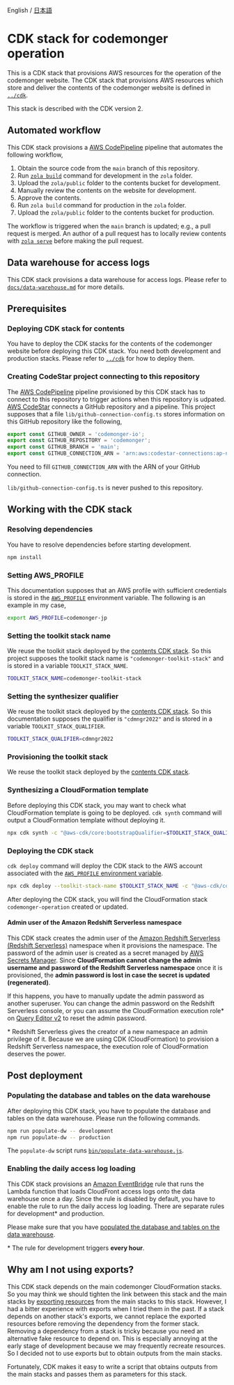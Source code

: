 English / [日本語](./README.ja.md)

# CDK stack for codemonger operation

This is a CDK stack that provisions AWS resources for the operation of the codemonger website.
The CDK stack that provisions AWS resources which store and deliver the contents of the codemonger website is defined in [`../cdk`](../cdk).

This stack is described with the CDK version 2.

## Automated workflow

This CDK stack provisions a [AWS CodePipeline](https://docs.aws.amazon.com/codepipeline/latest/userguide/welcome.html) pipeline that automates the following workflow,
1. Obtain the source code from the `main` branch of this repository.
2. Run [`zola build`](https://www.getzola.org/documentation/getting-started/cli-usage/#build) command for development in the `zola` folder.
3. Upload the `zola/public` folder to the contents bucket for development.
4. Manually review the contents on the website for development.
5. Approve the contents.
6. Run `zola build` command for production in the `zola` folder.
7. Upload the `zola/public` folder to the contents bucket for production.

The workflow is triggered when the `main` branch is updated; e.g., a pull request is merged.
An author of a pull request has to locally review contents with [`zola serve`](https://www.getzola.org/documentation/getting-started/cli-usage/#serve) before making the pull request.

## Data warehouse for access logs

This CDK stack provisions a data warehouse for access logs.
Please refer to [`docs/data-warehouse.md`](./docs/data-warehouse.md) for more details.

## Prerequisites

### Deploying CDK stack for contents

You have to deploy the CDK stacks for the contents of the codemonger website before deploying this CDK stack.
You need both development and production stacks.
Please refer to [`../cdk`](../cdk) for how to deploy them.

### Creating CodeStar project connecting to this repository

The [AWS CodePipeline](https://docs.aws.amazon.com/codepipeline/latest/userguide/welcome.html) pipeline provisioned by this CDK stack has to connect to this repository to trigger actions when this repository is udpated.
[AWS CodeStar](https://docs.aws.amazon.com/codestar/latest/userguide/welcome.html) connects a GitHub repository and a pipeline.
This project supposes that a file `lib/github-connection-config.ts` stores information on this GitHub repository like the following,

```ts
export const GITHUB_OWNER = 'codemonger-io';
export const GITHUB_REPOSITORY = 'codemonger';
export const GITHUB_BRANCH = 'main';
export const GITHUB_CONNECTION_ARN = 'arn:aws:codestar-connections:ap-northeast-1:<Account ID>:connection/<Connection ID>';
```

You need to fill `GITHUB_CONNECTION_ARN` with the ARN of your GitHub connection.

`lib/github-connection-config.ts` is never pushed to this repository.

## Working with the CDK stack

### Resolving dependencies

You have to resolve dependencies before starting development.

```sh
npm install
```

### Setting AWS_PROFILE

This documentation supposes that an AWS profile with sufficient credentials is stored in the [`AWS_PROFILE`](https://docs.aws.amazon.com/cli/latest/userguide/cli-configure-profiles.html) environment variable.
The following is an example in my case,

```sh
export AWS_PROFILE=codemonger-jp
```

### Setting the toolkit stack name

We reuse the toolkit stack deployed by the [contents CDK stack](../cdk/README.md#setting-the-toolkit-stack-name).
So this project supposes the toolkit stack name is `"codemonger-toolkit-stack"` and is stored in a variable `TOOLKIT_STACK_NAME`.

```sh
TOOLKIT_STACK_NAME=codemonger-toolkit-stack
```

### Setting the synthesizer qualifier

We reuse the toolkit stack deployed by the [contents CDK stack](../cdk/README.md#setting-the-synthesizer-qualifier).
So this documentation supposes the qualifier is `"cdmngr2022"` and is stored in a variable `TOOLKIT_STACK_QUALIFIER`.

```sh
TOOLKIT_STACK_QUALIFIER=cdmngr2022
```

### Provisioning the toolkit stack

We reuse the toolkit stack deployed by the [contents CDK stack](../cdk/README.md#provisioning-the-toolkit-stack).

### Synthesizing a CloudFormation template

Before deploying this CDK stack, you may want to check what CloudFormation template is going to be deployed.
`cdk synth` command will output a CloudFormation template without deploying it.

```sh
npx cdk synth -c "@aws-cdk/core:bootstrapQualifier=$TOOLKIT_STACK_QUALIFIER"
```

### Deploying the CDK stack

`cdk deploy` command will deploy the CDK stack to the AWS account associated with the [`AWS_PROFILE` environment variable](#setting-aws_profile).

```sh
npx cdk deploy --toolkit-stack-name $TOOLKIT_STACK_NAME -c "@aws-cdk/core:bootstrapQualifier=$TOOLKIT_STACK_QUALIFIER"
```

After deploying the CDK stack, you will find the CloudFormation stack `codemonger-operation` created or updated.

#### Admin user of the Amazon Redshift Serverless namespace

This CDK stack creates the admin user of the [Amazon Redshift Serverless (Redshift Serverless)](https://docs.aws.amazon.com/redshift/latest/mgmt/working-with-serverless.html) namespace when it provisions the namespace.
The password of the admin user is created as a secret managed by [AWS Secrets Manager](https://docs.aws.amazon.com/secretsmanager/latest/userguide/intro.html).
Since **CloudFormation cannot change the admin username and password of the Redshift Serverless namespace** once it is provisioned, the **admin password is lost in case the secret is updated (regenerated)**.

If this happens, you have to manually update the admin password as another superuser.
You can change the admin password on the Redshift Serverless console, or you can assume the CloudFormation execution role\* on [Query Editor v2](https://aws.amazon.com/redshift/query-editor-v2/) to reset the admin password.

\* Redshift Serverless gives the creator of a new namespace an admin privilege of it.
Because we are using CDK (CloudFormation) to provision a Redshift Serverless namespace, the execution role of CloudFormation deserves the power.

## Post deployment

### Populating the database and tables on the data warehouse

After deploying this CDK stack, you have to populate the database and tables on the data warehouse.
Please run the following commands.

```sh
npm run populate-dw -- development
npm run populate-dw -- production
```

The `populate-dw` script runs [`bin/populate-data-warehouse.js`](./bin/populate-data-warehouse.js).

### Enabling the daily access log loading

This CDK stack provisions an [Amazon EventBridge](https://docs.aws.amazon.com/eventbridge/latest/userguide/eb-what-is.html) rule that runs the Lambda function that loads CloudFront access logs onto the data warehouse once a day.
Since the rule is disabled by default, you have to enable the rule to run the daily access log loading.
There are separate rules for development\* and production.

Please make sure that you have [populated the database and tables on the data warehouse](#populating-the-database-and-tables-on-the-data-warehouse).

\* The rule for development triggers **every hour**.

## Why am I not using exports?

This CDK stack depends on the main codemonger CloudFormation stacks.
So you may think we should tighten the link between this stack and the main stacks by [exporting resources](https://docs.aws.amazon.com/AWSCloudFormation/latest/UserGuide/using-cfn-stack-exports.html) from the main stacks to this stack.
However, I had a bitter experience with exports when I tried them in the past.
If a stack depends on another stack's exports, we cannot replace the exported resources before removing the dependency from the former stack.
Removing a dependency from a stack is tricky because you need an alternative fake resource to depend on.
This is especially annoying at the early stage of development because we may frequently recreate resources.
So I decided not to use exports but to obtain outputs from the main stacks.

Fortunately, CDK makes it easy to write a script that obtains outputs from the main stacks and passes them as parameters for this stack.